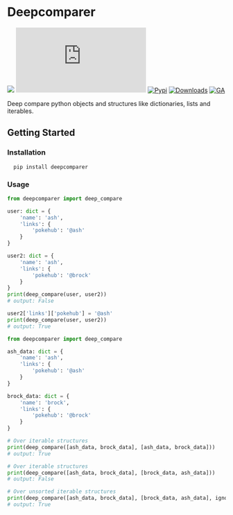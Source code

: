 # Deepcomparer

![](https://img.shields.io/badge/PRs-welcome-green.svg)
[![GitHub](https://img.shields.io/github/license/parada3desu/deepcomparer.py)](https://github.com/parada3desu/deepcomparer.py/blob/main/LICENSE)
[![Pypi](https://img.shields.io/pypi/v/deepcomparer)](https://pypi.org/project/deepcomparer/)
[![Downloads](https://pepy.tech/badge/deepcomparer)](https://pepy.tech/project/deepcomparer)
[![GA](https://github.com/parada3desu/deepcomparer.py/workflows/Tests/badge.svg)](https://github.com/parada3desu/deepcomparer.py/actions/workflows/test.yml)

Deep compare python objects and structures like dictionaries, lists and iterables.

## Getting Started

### Installation

```Shell
  pip install deepcomparer
```

### Usage

```python
from deepcomparer import deep_compare

user: dict = {
    'name': 'ash',
    'links': {
        'pokehub': '@ash'
    }
}

user2: dict = {
    'name': 'ash',
    'links': {
        'pokehub': '@brock'
    }
}
print(deep_compare(user, user2))
# output: False

user2['links']['pokehub'] = '@ash'
print(deep_compare(user, user2))
# output: True
```


```python
from deepcomparer import deep_compare

ash_data: dict = {
    'name': 'ash',
    'links': {
        'pokehub': '@ash'
    }
}

brock_data: dict = {
    'name': 'brock',
    'links': {
        'pokehub': '@brock'
    }
}

# Over iterable structures
print(deep_compare([ash_data, brock_data], [ash_data, brock_data]))
# output: True

# Over iterable structures
print(deep_compare([ash_data, brock_data], [brock_data, ash_data]))
# output: False

# Over unsorted iterable structures
print(deep_compare([ash_data, brock_data], [brock_data, ash_data], ignore_order=True))
# output: True
```
